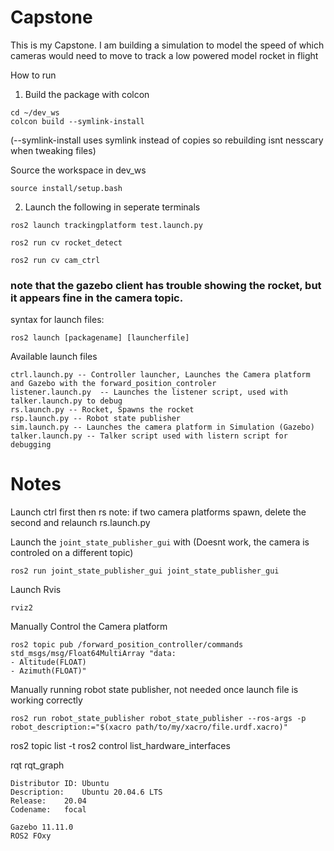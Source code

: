 # Capstone
This is my Capstone. I am building a simulation to model the speed of which cameras would need to move to track a low powered model rocket in flight

How to run
1. Build the package with colcon
```
cd ~/dev_ws
colcon build --symlink-install 
```
(--symlink-install uses symlink instead of copies so rebuilding isnt nesscary when tweaking files)

Source the workspace in dev_ws
```
source install/setup.bash
```

2. Launch the following in seperate terminals
```
ros2 launch trackingplatform test.launch.py

ros2 run cv rocket_detect

ros2 run cv cam_ctrl
```
### note that the gazebo client has trouble showing the rocket, but it appears fine in the camera topic.


syntax for launch files:
```
ros2 launch [packagename] [launcherfile]
```
Available launch files
```
ctrl.launch.py -- Controller launcher, Launches the Camera platform and Gazebo with the forward_position_controler
listener.launch.py  -- Launches the listener script, used with talker.launch.py to debug
rs.launch.py -- Rocket, Spawns the rocket
rsp.launch.py -- Robot state publisher
sim.launch.py -- Launches the camera platform in Simulation (Gazebo) 
talker.launch.py -- Talker script used with listern script for debugging
```

# Notes

Launch ctrl first then rs
note: if two camera platforms spawn, delete the second and relaunch rs.launch.py

Launch the `joint_state_publisher_gui` with (Doesnt work, the camera is controled on a different topic)
```
ros2 run joint_state_publisher_gui joint_state_publisher_gui
```

Launch Rvis
```
rviz2
```

Manually Control the Camera platform
```
ros2 topic pub /forward_position_controller/commands std_msgs/msg/Float64MultiArray "data:
- Altitude(FLOAT)
- Azimuth(FLOAT)"
```
Manually running robot state publisher, not needed once launch file is working correctly
```
ros2 run robot_state_publisher robot_state_publisher --ros-args -p robot_description:="$(xacro path/to/my/xacro/file.urdf.xacro)"
```


ros2 topic list -t
ros2 control list_hardware_interfaces

rqt
rqt_graph


```
Distributor ID:	Ubuntu
Description:	Ubuntu 20.04.6 LTS
Release:	20.04
Codename:	focal

Gazebo 11.11.0
ROS2 FOxy
```
